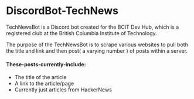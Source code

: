 # DiscordBot-TechNews

TechNewsBot is a Discord bot created for the BCIT Dev Hub, which is a registered club at the British Columbia Institute of Technology.

The purpose of the TechNewsBot is to scrape various websites to pull both the title and link and then post( a varying number ) of posts within a server.

#### These-posts-currently-include:<br>
<ul>
  <li>The title of the article</li>
  <li>A link to the article/page</li>
  <li>Currently just articles from HackerNews</li>
</ul>


